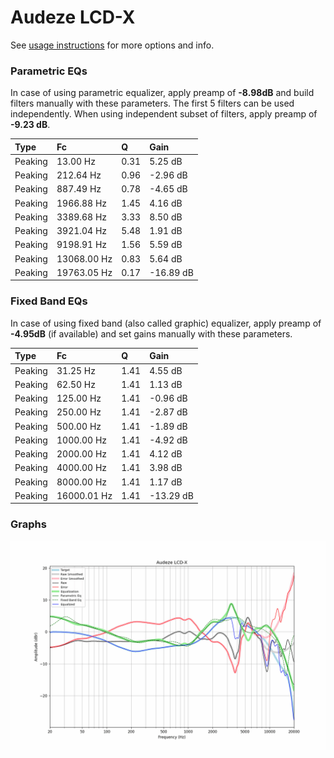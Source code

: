 # Audeze LCD-X
See [usage instructions](https://github.com/jaakkopasanen/AutoEq#usage) for more options and info.

### Parametric EQs
In case of using parametric equalizer, apply preamp of **-8.98dB** and build filters manually
with these parameters. The first 5 filters can be used independently.
When using independent subset of filters, apply preamp of **-9.23 dB**.

| Type    | Fc          |    Q | Gain      |
|:--------|:------------|:-----|:----------|
| Peaking | 13.00 Hz    | 0.31 | 5.25 dB   |
| Peaking | 212.64 Hz   | 0.96 | -2.96 dB  |
| Peaking | 887.49 Hz   | 0.78 | -4.65 dB  |
| Peaking | 1966.88 Hz  | 1.45 | 4.16 dB   |
| Peaking | 3389.68 Hz  | 3.33 | 8.50 dB   |
| Peaking | 3921.04 Hz  | 5.48 | 1.91 dB   |
| Peaking | 9198.91 Hz  | 1.56 | 5.59 dB   |
| Peaking | 13068.00 Hz | 0.83 | 5.64 dB   |
| Peaking | 19763.05 Hz | 0.17 | -16.89 dB |

### Fixed Band EQs
In case of using fixed band (also called graphic) equalizer, apply preamp of **-4.95dB**
(if available) and set gains manually with these parameters.

| Type    | Fc          |    Q | Gain      |
|:--------|:------------|:-----|:----------|
| Peaking | 31.25 Hz    | 1.41 | 4.55 dB   |
| Peaking | 62.50 Hz    | 1.41 | 1.13 dB   |
| Peaking | 125.00 Hz   | 1.41 | -0.96 dB  |
| Peaking | 250.00 Hz   | 1.41 | -2.87 dB  |
| Peaking | 500.00 Hz   | 1.41 | -1.89 dB  |
| Peaking | 1000.00 Hz  | 1.41 | -4.92 dB  |
| Peaking | 2000.00 Hz  | 1.41 | 4.12 dB   |
| Peaking | 4000.00 Hz  | 1.41 | 3.98 dB   |
| Peaking | 8000.00 Hz  | 1.41 | 1.17 dB   |
| Peaking | 16000.01 Hz | 1.41 | -13.29 dB |

### Graphs
![](./Audeze%20LCD-X.png)